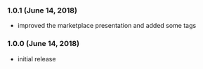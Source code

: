 ### 1.0.1 (June 14, 2018)

- improved the marketplace presentation and added some tags

### 1.0.0 (June 14, 2018)

- initial release
